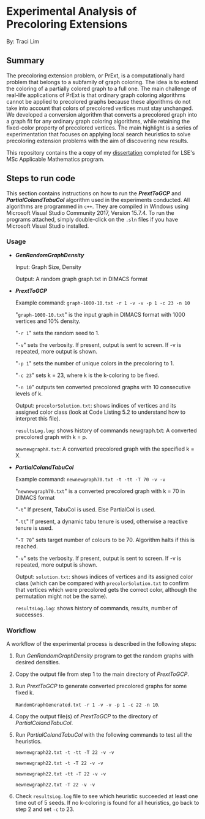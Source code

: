 # Experimental Analysis of Precoloring Extensions

By: Traci Lim

## Summary

The precoloring extension problem, or PrExt, is a computationally hard problem that belongs to a subfamily of graph coloring. The idea is to extend the coloring of a partially colored graph to a full one. The main challenge of real-life applications of PrExt is that ordinary graph coloring algorithms cannot be applied to precolored graphs because these algorithms do not take into account that colors of precolored vertices must stay unchanged. We developed a conversion algorithm that converts a precolored graph into a graph fit for any ordinary graph coloring algorithms, while retaining the fixed-color property of precolored vertices. The main highlight is a series of experimentation that focuses on applying local search heuristics to solve precoloring extension problems with the aim of discovering new results.

This repository contains the a copy of my [dissertation](traci_dissertation_final.pdf) completed for LSE's MSc Applicable Mathematics program. 



## Steps to run code

This section contains instructions on how to run the ***PrextToGCP*** and ***PartialColandTabuCol*** algorithm used in the experiments conducted. All algorithms are programmed in ```c++```. They are compiled in Windows using Microsoft Visual Studio Community 2017, Version 15.7.4. To run the programs attached, simply double-click on the ```.sln``` files if you have Microsoft Visual Studio installed.    

### Usage

- ***GenRandomGraphDensity***   

  Input: Graph Size, Density 

  Output: A random graph graph.txt in DIMACS format    

- ***PrextToGCP***    

  Example command: ```graph-1000-10.txt -r 1 -v -v -p 1 -c 23 -n 10``` 

  "```graph-1000-10.txt```" is the input graph in DIMACS format with 1000 vertices and 10% density. 

  "```-r 1```" sets the random seed to 1. 

  "```-v```" sets the verbosity. If present, output is sent to screen. If -v is repeated, more output is shown. 

  "```-p 1```" sets the number of unique colors in the precoloring to 1. 

  "```-c 23```" sets k = 23, where k is the k-coloring to be fixed. 

  "```-n 10```" outputs ten converted precolored graphs with 10 consecutive levels of k.    

  

  Output: ```precolorSolution.txt```: shows indices of vertices and its assigned color class (look at Code Listing 5.2 to understand how to interpret this file). 

  ```resultsLog.log```: shows history of commands newgraph.txt: A converted precolored graph with k = p. 

  ```newnewgraphX.txt```: A converted precolored graph with the specified k = X.    

- ***PartialColandTabuCol***    

  Example command: ```newnewgraph70.txt -t -tt -T 70 -v -v``` 

  "```newnewgraph70.txt```" is a converted precolored graph with k = 70 in DIMACS format 

  "```-t```" If present, TabuCol is used. Else PartialCol is used. 

  "```-tt```" If present, a dynamic tabu tenure is used, otherwise a reactive tenure is used. 

  "```-T 70```" sets target number of colours to be 70. Algorithm halts if this is reached. 

  "```-v```" sets the verbosity. If present, output is sent to screen. If -v is repeated, more output is shown. 

  Output: ```solution.txt```: shows indices of vertices and its assigned color class (which can be compared with ```precolorSolution.txt``` to confirm that vertices which were precolored gets the correct color, although the permutation might not be the same). 

  ```resultsLog.log```: shows history of commands, results, number of successes.    



### Workflow

A workflow of the experimental process is described in the following steps:    

1. Run *GenRandomGraphDensity* program to get the random graphs with desired densities.    

2. Copy the output file from step 1 to the main directory of *PrextToGCP*.

3. Run *PrextToGCP* to generate converted precolored graphs for some fixed k. 

   ```RandomGraphGenerated.txt -r 1 -v -v -p 1 -c 22 -n 10```.

4. Copy the output file(s) of *PrextToGCP* to the directory of *PartialColandTabuCol*.    

5. Run *PartialColandTabuCol* with the following commands to test all the heuristics. 

   ```newnewgraph22.txt -t -tt -T 22 -v -v ```

   ```newnewgraph22.txt -t -T 22 -v -v```

   ```newnewgraph22.txt -tt -T 22 -v -v```

   ```newnewgraph22.txt -T 22 -v -v    ```

6. Check ```resultsLog.log``` file to see which heuristic succeeded at least one time out of 5 seeds. If no k-coloring is found for all heuristics, go back to step 2 and set ```-c``` to 23.    

   

